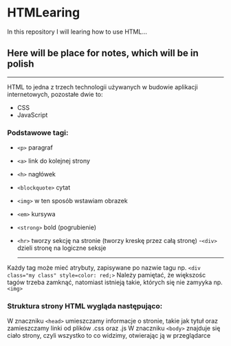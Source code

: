 # HTMLearing
In this repository I will learing how to use HTML...

## Here will be place for notes, which will be in polish

------------------------------------------------------

HTML to jedna z trzech technologii używanych w budowie aplikacji internetowych, pozostałe dwie to:
- CSS
- JavaScript
### Podstawowe tagi:

- `<p>` paragraf
- `<a>` link do kolejnej strony
- `<h>` nagłówek
- `<blockquote>` cytat
- `<img>` w ten sposób wstawiam obrazek
- `<em>` kursywa
- `<strong>` bold (pogrubienie)
- `<hr>` tworzy sekcję na stronie (tworzy kreskę przez całą stronę)
-`<div>` dzieli stronę na logiczne seksje
  
  -------------------------------------------------
  
Każdy tag może mieć atrybuty, zapisywane po nazwie tagu np. `<div class="my class" style=color: red;>`
Należy pamiętać, że większośc tagów trzeba zamknąć, natomiast istnieją takie, których się nie zamyyka np. `<img>`
  
  
### Struktura strony HTML wygląda następująco:
W znaczniku `<head>` umieszczamy informacje o stronie, takie jak tytuł oraz zamieszczamy linki od plików .css oraz .js
W znaczniku `<body>` znajduje się ciało strony, czyli wszystko to co widzimy, otwierając ją w przeglądarce

